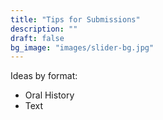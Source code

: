 ```yaml
---
title: "Tips for Submissions"
description: ""
draft: false
bg_image: "images/slider-bg.jpg"
---
```


Ideas by format: </p>

* Oral History
* Text 

